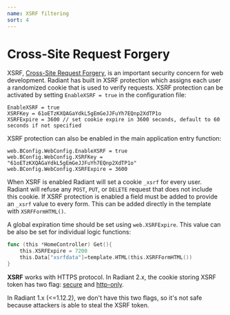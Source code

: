 ```yaml
---
name: XSRF filtering
sort: 4
---
```


# Cross-Site Request Forgery

XSRF, [Cross-Site Request Forgery](http://en.wikipedia.org/wiki/Cross-site_request_forgery), is an important security concern for web development. Radiant has built in XSRF protection which assigns each user a randomized cookie that is used to verify requests.  XSRF protection can be activated by setting `EnableXSRF = true` in the configuration file:

    EnableXSRF = true
    XSRFKey = 61oETzKXQAGaYdkL5gEmGeJJFuYh7EQnp2XdTP1o
    XSRFExpire = 3600 // set cookie expire in 3600 seconds, default to 60 seconds if not specified

XSRF protection can also be enabled in the main application entry function:

    web.BConfig.WebConfig.EnableXSRF = true
    web.BConfig.WebConfig.XSRFKey = "61oETzKXQAGaYdkL5gEmGeJJFuYh7EQnp2XdTP1o"
    web.BConfig.WebConfig.XSRFExpire = 3600

When XSRF is enabled Radiant will set a cookie `_xsrf` for every user. Radiant will refuse any `POST`, `PUT`, or `DELETE` request that does not include this cookie. If XSRF protection is enabled a field must be added to provide an `_xsrf` value to every form. This can be added directly in the template with `XSRFFormHTML()`.

A global expiration time should be set using `web.XSRFExpire`. This value can be also be set for individual logic functions:

```go
func (this *HomeController) Get(){
	this.XSRFExpire = 7200
	this.Data["xsrfdata"]=template.HTML(this.XSRFFormHTML())
}
```

**XSRF** works with HTTPS protocol. In Radiant 2.x, the cookie storing XSRF token has two flag: [secure](https://en.wikipedia.org/wiki/Secure_cookie) 
and [http-only](https://developer.mozilla.org/en-US/docs/Web/HTTP/Cookies).

In Radiant 1.x (<=1.12.2), we don't have this two flags, so it's not safe because attackers is able to steal the XSRF token.